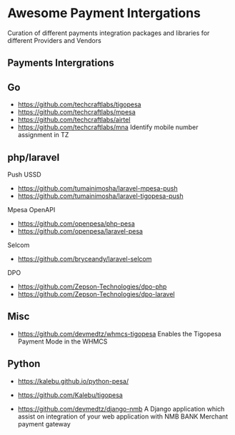 # Awesome Payment Intergations

Curation of different payments integration packages and libraries for different Providers and Vendors

## Payments Intergrations

## Go

- https://github.com/techcraftlabs/tigopesa
- https://github.com/techcraftlabs/mpesa
- https://github.com/techcraftlabs/airtel
- https://github.com/techcraftlabs/mna Identify mobile number assignment in TZ

## php/laravel

Push USSD

- https://github.com/tumainimosha/laravel-mpesa-push
- https://github.com/tumainimosha/laravel-tigopesa-push

Mpesa OpenAPI

- https://github.com/openpesa/php-pesa
- https://github.com/openpesa/laravel-pesa

Selcom

- https://github.com/bryceandy/laravel-selcom

DPO

- https://github.com/Zepson-Technologies/dpo-php
- https://github.com/Zepson-Technologies/dpo-laravel

## Misc

- https://github.com/devmedtz/whmcs-tigopesa  Enables the Tigopesa Payment Mode in the WHMCS 

## Python

- https://kalebu.github.io/python-pesa/
- https://github.com/Kalebu/tigopesa

- https://github.com/devmedtz/django-nmb A Django application which assist on integration of your web application with NMB BANK Merchant payment gateway
